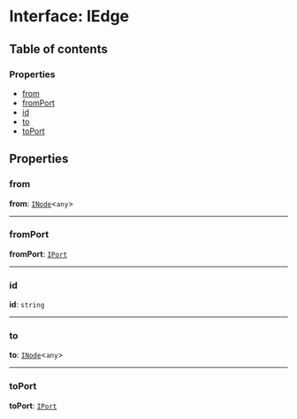 # Interface: IEdge

## Table of contents

### Properties

* [from](/en/auto-docs/interface/interfaces/IEdge.md#from)
* [fromPort](/en/auto-docs/interface/interfaces/IEdge.md#fromport)
* [id](/en/auto-docs/interface/interfaces/IEdge.md#id)
* [to](/en/auto-docs/interface/interfaces/IEdge.md#to)
* [toPort](/en/auto-docs/interface/interfaces/IEdge.md#toport)

## Properties

### from

**from**: [`INode`](/en/auto-docs/interface/interfaces/INode.md)<`any`>

***

### fromPort

**fromPort**: [`IPort`](/en/auto-docs/interface/interfaces/IPort.md)

***

### id

**id**: `string`

***

### to

**to**: [`INode`](/en/auto-docs/interface/interfaces/INode.md)<`any`>

***

### toPort

**toPort**: [`IPort`](/en/auto-docs/interface/interfaces/IPort.md)
